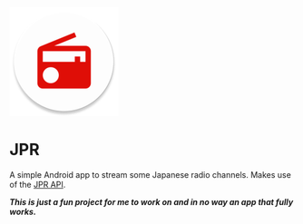 ![logo](https://github.com/maxim380/JPR/blob/master/app/src/main/res/mipmap-xxxhdpi/ic_launcher.png?raw=true)

# JPR
A simple Android app to stream some Japanese radio channels. Makes use of the [JPR API](https://github.com/maxim380/JPR_API/).

***This is just a fun project for me to work on and in no way an app that fully works.***
